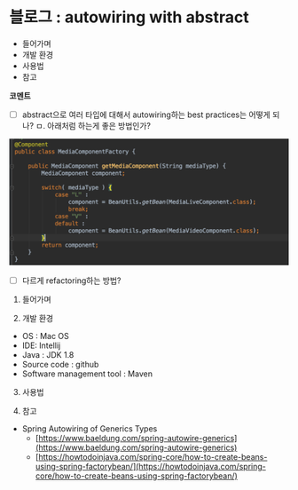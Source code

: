 # 블로그 : autowiring with abstract
* 들어가며
* 개발 환경
* 사용법
* 참고

**코멘트**
- [ ] abstract으로 여러 타입에 대해서 autowiring하는 best practices는 어떻게 되나?
ㅁ. 아래처럼 하는게 좋은 방법인가?

![](%EB%B8%94%EB%A1%9C%EA%B7%B8%20%20autowiring%20with%20abstract/image_1.png)

- [ ] 다르게 refactoring하는 방법?

1. 들어가며

2. 개발 환경

* OS : Mac OS
* IDE: Intellij
* Java : JDK 1.8
* Source code : github
* Software management tool : Maven

3. 사용법

4. 참고

* Spring Autowiring of Generics Types
	* [https://www.baeldung.com/spring-autowire-generics](https://www.baeldung.com/spring-autowire-generics)
	* [https://howtodoinjava.com/spring-core/how-to-create-beans-using-spring-factorybean/](https://howtodoinjava.com/spring-core/how-to-create-beans-using-spring-factorybean/)